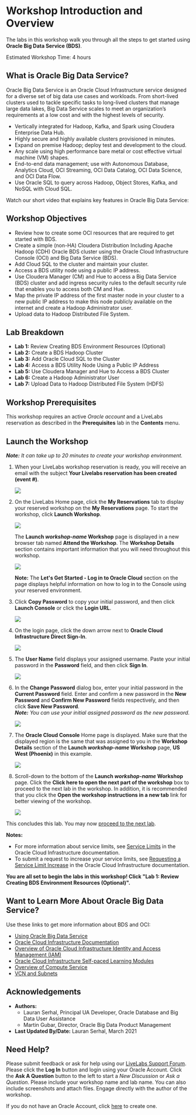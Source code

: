 # Workshop Introduction and Overview                                    

The labs in this workshop walk you through all the steps to get started using **Oracle Big Data Service (BDS)**.

Estimated Workshop Time: 4 hours

## What is Oracle Big Data Service?
Oracle Big Data Service is an Oracle Cloud Infrastructure service designed for a diverse set of big data use cases and workloads. From short-lived clusters used to tackle specific tasks to long-lived clusters that manage large data lakes, Big Data Service scales to meet an organization’s requirements at a low cost and with the highest levels of security.

* Vertically integrated for Hadoop, Kafka, and Spark using Cloudera Enterprise Data Hub.
* Highly secure and highly available clusters provisioned in minutes.
* Expand on premise Hadoop; deploy test and development to the cloud.
* Any scale using high performance bare metal or cost effective virtual machine (VM) shapes.
* End-to-end data management; use with Autonomous Database, Analytics Cloud, OCI Streaming, OCI Data Catalog, OCI Data Science, and OCI Data Flow.
* Use Oracle SQL to query across Hadoop, Object Stores, Kafka, and NoSQL with Cloud SQL.

Watch our short video that explains key features in Oracle Big Data Service:

[](youtube:CAmaIGKkEIE)


## Workshop Objectives
- Review how to create some OCI resources that are required to get started with BDS.
- Create a simple (non-HA) Cloudera Distribution Including Apache Hadoop (CDH) Oracle BDS cluster using the Oracle Cloud Infrastructure Console (OCI) and Big Data Service (BDS).
- Add Cloud SQL to the cluster and maintain your cluster.
- Access a BDS utility node using a public IP address.
- Use Cloudera Manager (CM) and Hue to access a Big Data Service (BDS) cluster and add ingress security rules to the default security rule that enables you to access both CM and Hue.
- Map the private IP address of the first master node in your cluster to a new public IP address to make this node publicly available on the internet and create a Hadoop Administrator user.
- Upload data to Hadoop Distributed File System.
## Lab Breakdown
- **Lab 1:** Review Creating BDS Environment Resources (Optional)
- **Lab 2:** Create a BDS Hadoop Cluster
- **Lab 3:** Add Oracle Cloud SQL to the Cluster
- **Lab 4:** Access a BDS Utility Node Using a Public IP Address
- **Lab 5:** Use Cloudera Manager and Hue to Access a BDS Cluster
- **Lab 6:** Create a Hadoop Administrator User
- **Lab 7:** Upload Data to Hadoop Distributed File System (HDFS)

## Workshop Prerequisites
This workshop requires an active *Oracle account* and a LiveLabs reservation as described in the **Prerequisites** lab in the **Contents** menu.

## Launch the Workshop

_**Note:** It can take up to 20 minutes to create your workshop environment._

1. When your LiveLabs workshop reservation is ready, you will receive an email with the subject **Your Livelabs reservation has been created (event #)**.

    ![](./images/env-built-email.png " ")

2. On the LiveLabs Home page, click the **My Reservations** tab to display your reserved workshop on the **My Reservations** page. To start the workshop, click **Launch Workshop**.

    ![](./images/my-reservations.png " ")

    The **Launch *workshop-name* Workshop** page is displayed in a new browser tab named **Attend the Workshop**. The **Workshop Details** section contains important information that you will need throughout this workshop.  

    ![](./images/workshop-details-section.png " ")

    **Note:** The **Let's Get Started - Log in to Oracle Cloud** section on the page displays helpful information on how to log in to the Console using your reserved environment.

3. Click **Copy Password** to copy your initial password, and then click **Launch Console** or click the **Login URL**.

    ![](./images/workshop-details-section-2.png " ")

4. On the login page, click the down arrow next to **Oracle Cloud Infrastructure Direct Sign-In**.

    ![](images/login-console-1.png)

5. The **User Name** field displays your assigned username. Paste your initial password in the **Password** field, and then click **Sign In**.

    ![](images/sign-in.png)


6. In the **Change Password** dialog box, enter your initial password in the **Current Password** field. Enter and confirm a new password in the **New Password** and **Confirm New Password** fields respectively, and then click **Save New Password**.     
_**Note:** You can use your initial assigned password as the new password._     

    ![](images/change-password.png)

7. The **Oracle Cloud Console** Home page is displayed. Make sure that the displayed region is the same that was assigned to you in the **Workshop Details** section of the **Launch *workshop-name* Workshop** page, **US West (Phoenix)** in this example.

    ![](images/console-home.png)

8. Scroll-down to the bottom of the **Launch *workshop-name* Workshop** page. Click the **Click here to open the next part of the workshop** box to proceed to the next lab in the workshop. In addition, it is recommended that you click the **Open the workshop instructions in a new tab** link for better viewing of the workshop.

    ![](images/bottom-page.png)

This concludes this lab. You may now [proceed to the next lab](#next).

**Notes:**
 + For more information about service limits, see [Service Limits](https://docs.cloud.oracle.com/en-us/iaas/Content/General/Concepts/servicelimits.htm) in the Oracle Cloud Infrastructure documentation.
 + To submit a request to increase your service limits, see [Requesting a Service Limit Increase](https://docs.cloud.oracle.com/en-us/iaas/Content/General/Concepts/servicelimits.htm#Requesti) in the Oracle Cloud Infrastructure documentation.

**You are all set to begin the labs in this workshop! Click "Lab 1: Review Creating BDS Environment Resources (Optional)".**

## Want to Learn More About Oracle Big Data Service?

Use these links to get more information about BDS and OCI:

* [Using Oracle Big Data Service](https://docs.oracle.com/en/cloud/paas/big-data-service/user/index.html)
* [Oracle Cloud Infrastructure Documentation](https://docs.cloud.oracle.com/en-us/iaas/Content/GSG/Concepts/baremetalintro.htm)
* [Overview of Oracle Cloud Infrastructure Identity and Access Management (IAM)](https://docs.cloud.oracle.com/en-us/iaas/Content/Identity/Concepts/overview.htm)
* [Oracle Cloud Infrastructure Self-paced Learning Modules](https://www.oracle.com/cloud/iaas/training/foundations.html)
* [Overview of Compute Service](https://www.oracle.com/pls/topic/lookup?ctx=cloud&id=oci_compute_overview)
* [VCN and Subnets](https://docs.cloud.oracle.com/iaas/Content/Network/Tasks/managingVCNs.htm)


## Acknowledgements

* **Authors:**
    * Lauran Serhal, Principal UA Developer, Oracle Database and Big Data User Assistance
    * Martin Gubar, Director, Oracle Big Data Product Management
* **Last Updated By/Date:** Lauran Serhal, March 2021


## Need Help?
Please submit feedback or ask for help using our [LiveLabs Support Forum](https://community.oracle.com/tech/developers/categories/livelabsdiscussions). Please click the **Log In** button and login using your Oracle Account. Click the **Ask A Question** button to the left to start a *New Discussion* or *Ask a Question*.  Please include your workshop name and lab name.  You can also include screenshots and attach files.  Engage directly with the author of the workshop.

If you do not have an Oracle Account, click [here](https://profile.oracle.com/myprofile/account/create-account.jspx) to create one.
